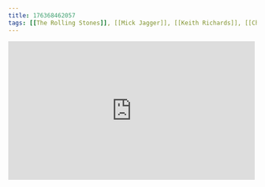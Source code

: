 ```yaml
---
title: 176368462057
tags: [[The Rolling Stones]], [[Mick Jagger]], [[Keith Richards]], [[Charlie Watts]], [[Ronnie Wood]]
---
```

<iframe allow="accelerometer; autoplay; clipboard-write; encrypted-media; gyroscope; picture-in-picture" allowfullscreen="" frameborder="0" height="281" id="youtube_iframe" src="https://www.youtube.com/embed/vbVYMD1xNrI?feature=oembed&amp;enablejsapi=1&amp;origin=https://safe.txmblr.com&amp;wmode=opaque" width="500"></iframe>